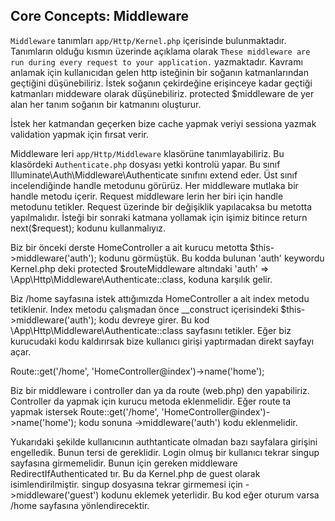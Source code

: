 ## Core Concepts: Middleware ##

`Middleware` tanımları `app/Http/Kernel.php` içerisinde bulunmaktadır.
Tanımların olduğu kısmın üzerinde açıklama olarak `These middleware are run during every request to your application.` yazmaktadır.
Kavramı anlamak için kullanıcıdan gelen http isteğinin bir soğanın katmanlarından geçtiğini düşünebiliriz.
İstek soğanın çekirdeğine erişinceye kadar geçtiği katmanları middeware olarak düşünebiliriz.
protected $middleware de yer alan her tanım soğanın bir katmanını oluşturur.

İstek her katmandan geçerken bize cache yapmak veriyi sessiona yazmak validation yapmak için fırsat verir.

Middleware leri `app/Http/Middleware` klasörüne tanımlayabiliriz. Bu klasördeki `Authenticate.php` dosyası yetki kontrolü yapar.
Bu sınıf Illuminate\Auth\Middleware\Authenticate sınıfını extend eder. Üst sınıf incelendiğinde handle metodunu görürüz.
Her middleware mutlaka bir handle metodu içerir. Request middleware lerin her biri için handle metodunu tetikler.
Request üzerinde bir değişiklik yapılacaksa bu metotta yapılmalıdır. 
İsteği bir sonraki katmana yollamak için işimiz bitince return next($request); kodunu kullanmalıyız.

Biz bir önceki derste HomeController a ait kurucu metotta $this->middleware('auth'); kodunu görmüştük.
Bu kodda bulunan 'auth' keywordu Kernel.php deki protected $routeMiddleware altındaki 
'auth' => \App\Http\Middleware\Authenticate::class, koduna karşılık gelir.

Biz /home sayfasına istek attığımızda HomeController a ait index metodu tetiklenir.
Index metodu çalışmadan önce __construct içerisindeki $this->middleware('auth'); kodu devreye girer.
Bu kod \App\Http\Middleware\Authenticate::class sayfasını tetikler.
Eğer biz kurucudaki kodu kaldırırsak bize kullanıcı girişi yaptırmadan direkt sayfayı açar. 

Route::get('/home', 'HomeController@index')->name('home'); 

Biz bir middleware i controller dan ya da route (web.php) den yapabiliriz. Controller da yapmak için kurucu metoda eklenmelidir.
Eğer route ta yapmak istersek Route::get('/home', 'HomeController@index')->name('home'); kodu sonuna ->middleware('auth') kodu eklenmelidir.

Yukarıdaki şekilde kullanıcının authtanticate olmadan bazı sayfalara girişini engelledik.
Bunun tersi de gereklidir. Login olmuş bir kullanıcı tekrar singup sayfasına girmemelidir.
Bunun için gereken middleware RedirectIfAuthenticated tır. Bu da Kernel.php de guest olarak isimlendirilmiştir.
singup dosyasına tekrar girmemesi için ->middleware('guest') kodunu eklemek yeterlidir.
Bu kod eğer oturum varsa /home sayfasına yönlendirecektir.   